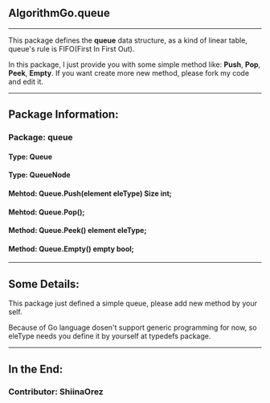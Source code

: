 ## AlgorithmGo.queue

-----

This package defines the **queue** data structure, as a kind of linear table, queue's rule is FIFO(First In First Out).

In this package, I just provide you with some simple method like: **Push**, **Pop**, **Peek**, **Empty**. If you want create more new method, please fork my code and edit it.

-----

## Package Information:

### Package: queue

#### Type: Queue
#### Type: QueueNode
#### Mehtod: Queue.Push(element eleType) Size int;
#### Mehtod: Queue.Pop();
#### Method: Queue.Peek() element eleType;
#### Method: Queue.Empty() empty bool;

-----

## Some Details:

This package just defined a simple queue, please add new method by your self.

Because of Go language dosen't support generic programming for now, so eleType needs you define it by yourself at typedefs package.

-----

## In the End:

### Contributor: ShiinaOrez
